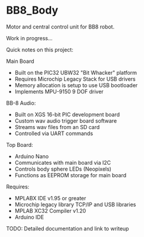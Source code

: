 # BB8_Body
Motor and central control unit for BB8 robot.

Work in progress...

Quick notes on this project:

Main Board
- Built on the PIC32 UBW32 "Bit Whacker" platform
- Requires Microchip Legacy Stack for USB drivers
- Memory allocation is setup to use USB bootloader
- Implements MPU-9150 9 DOF driver

BB-8 Audio:
- Built on XGS 16-bit PIC development board
- Custom wav audio trigger board software
- Streams wav files from an SD card
- Controlled via UART commands


Top Board:
- Arduino Nano
- Communicates with main board via I2C
- Controls body sphere LEDs (Neopixels)
- Functions as EEPROM storage for main board

Requires:
- MPLABX IDE v1.95 or greater
- Microchip legacy library TCP/IP and USB libraries
- MPLAB XC32 Compiler v1.20
- Arduino IDE

TODO: Detailed documentation and link to writeup
